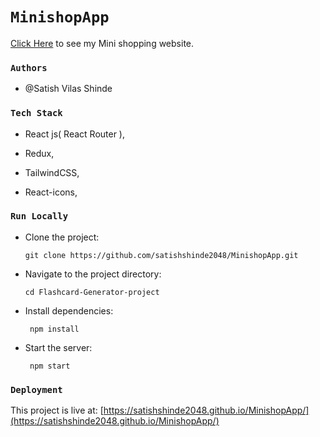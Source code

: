 # `MinishopApp  `

  [Click Here](https://satishshinde2048.github.io/MinishopApp/) to see my Mini shopping website.


### `Authors`

 + @Satish Vilas Shinde


### `Tech Stack`

+ React js( React Router ),
     
+ Redux,       
     
+ TailwindCSS,  
     
+ React-icons,  
     
     
### `Run Locally`

+ Clone the project:

      git clone https://github.com/satishshinde2048/MinishopApp.git  


+ Navigate to the project directory:

      cd Flashcard-Generator-project
                                                                                                       
+ Install dependencies:                                                                                                    

       npm install 
                                                                                                                                                                                                                
+ Start the server:                                                                                                        

       npm start       
      

### `Deployment`

This project is live at: [https://satishshinde2048.github.io/MinishopApp/](https://satishshinde2048.github.io/MinishopApp/)

